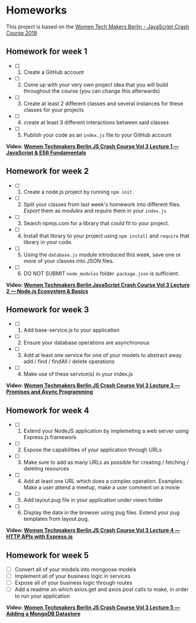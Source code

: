 # Homeworks

This project is based on the [Women Tech Makers Berlin - JavaScript Crash Course 2019](git@github.com:WTMBerlin/jscc2019.git)

## Homework for week 1

- [ ] 1) Create a GitHub account
- [ ] 2) Come up with your very own project idea that you will build throughout the course (you can change this afterwards)
- [ ] 3) Create at least 2 different classes and several instances for these classes for your projects
- [ ] 4) create at least 3 different interactions between said classes
- [ ] 5) Publish your code as an `index.js` file to your GitHub account

**Video: [Women Techmakers Berlin JS Crash Course Vol 3 Lecture 1 — JavaScript & ES6 Fundamentals](https://www.youtube.com/watch?v=xCr2v8I4x-I)**

## Homework for week 2

- [ ] 1) Create a node.js project by running `npm init`
- [ ] 2) Split your classes from last week's homework into different files. *Export* them as *modules* and *require* them in your `index.js`
- [ ] 3) Search npmjs.com for a library that could fit to your project.
- [ ] 4) Install that library to your project using `npm install` and `require` that library in your code.
- [ ] 5) Using the `database.js` module introduced this week, save one or more of your classes into JSON files.
- [ ] 6) DO NOT SUBMIT `node_modules` folder. `package.json` is sufficient.

**Video: [Women Techmakers Berlin JavaScript Crash Course Vol 3 Lecture 2 — Node.js Ecosystem & Basics](https://www.youtube.com/watch?v=k7F_ZkGh1RI)**

## Homework for week 3

- [ ] 1) Add base-service.js to your application
- [ ] 2) Ensure your database operations are asynchronous
- [ ] 3) Add at least one service for one of your models to abstract away add / find / findAll / delete operations
- [ ] 4) Make use of these service(s) in your index.js

**Video: [Women Techmakers Berlin JS Crash Course Vol 3 Lecture 3 — Promises and Async Programming](https://www.youtube.com/watch?v=pMXeY7Vz1no)**

## Homework for week 4

- [ ] 1) Extend your NodeJS application by implemeting a web server using Express.js framework
- [ ] 2) Expose the capabilities of your application through URLs
- [ ] 3) Make sure to add as many URLs as possible for creating / fetching / deleting resources
- [ ] 4) Add at least one URL which does a complex operation. Examples: Make a user attend a meetup, make a user comment on a movie
- [ ] 5) Add layout.pug file in your application under views folder
- [ ] 6) Display the data in the browser using pug files. Extend your pug templates from layout.pug.

**Video: [Women Techmakers Berlin JS Crash Course Vol 3 Lecture 4 — HTTP APIs with Express.js](https://www.youtube.com/watch?v=ISjAVIy2VEA)**

## Homework for week 5

- [ ] Convert all of your models into mongoose models
- [ ] Implement all of your business logic in services
- [ ] Expose all of your business logic through routes
- [ ] Add a readme on which axios.get and axios.post calls to make, in order to run your application

**Video: [Women Techmakers Berlin JS Crash Course Vol 3 Lecture 5 — Adding a MongoDB Datastore](https://www.youtube.com/watch?v=mRQ-I5E-QHc)**
